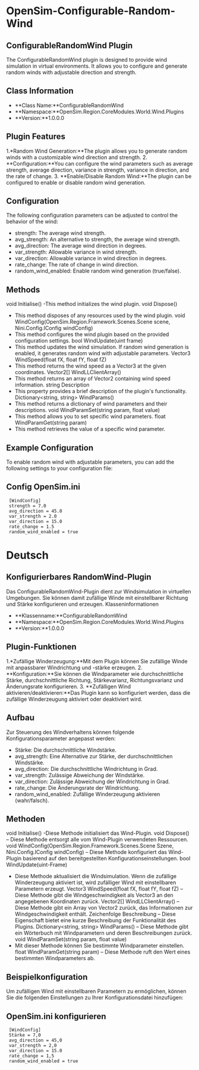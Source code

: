 # OpenSim-Configurable-Random-Wind

## ConfigurableRandomWind Plugin
The ConfigurableRandomWind plugin is designed to provide wind simulation in virtual environments. It allows you to configure and generate random winds with adjustable direction and strength.

## Class Information
- **Class Name:**ConfigurableRandomWind
- **Namespace:**OpenSim.Region.CoreModules.World.Wind.Plugins
- **Version:**1.0.0.0

## Plugin Features
1.*Random Wind Generation:**The plugin allows you to generate random winds with a customizable wind direction and strength.
2. **Configuration:**You can configure the wind parameters such as average strength, average direction, variance in strength, variance in direction, and the rate of change.
3. **Enable/Disable Random Wind:**The plugin can be configured to enable or disable random wind generation.

## Configuration
The following configuration parameters can be adjusted to control the behavior of the wind:
- strength: The average wind strength.
- avg_strength: An alternative to strength, the average wind strength.
- avg_direction: The average wind direction in degrees.
- var_strength: Allowable variance in wind strength.
- var_direction: Allowable variance in wind direction in degrees.
- rate_change: The rate of change in wind direction.
- random_wind_enabled: Enable random wind generation (true/false).

## Methods
void Initialise()
-This method initializes the wind plugin.
void Dispose()
- This method disposes of any resources used by the wind plugin.
void WindConfig(OpenSim.Region.Framework.Scenes.Scene scene, Nini.Config.IConfig windConfig)
- This method configures the wind plugin based on the provided configuration settings.
bool WindUpdate(uint frame)
- This method updates the wind simulation. If random wind generation is enabled, it generates random wind with adjustable parameters.
Vector3 WindSpeed(float fX, float fY, float fZ)
- This method returns the wind speed as a Vector3 at the given coordinates.
Vector2[] WindLLClientArray()
- This method returns an array of Vector2 containing wind speed information.
string Description
- This property provides a brief description of the plugin's functionality.
Dictionary<string, string> WindParams()
- This method returns a dictionary of wind parameters and their descriptions.
void WindParamSet(string param, float value)
- This method allows you to set specific wind parameters.
float WindParamGet(string param)
- This method retrieves the value of a specific wind parameter.

## Example Configuration
To enable random wind with adjustable parameters, you can add the following settings to your configuration file:

## Config OpenSim.ini
     [WindConfig]
     strength = 7.0
     avg_direction = 45.0
     var_strength = 2.0
     var_direction = 15.0
     rate_change = 1.5
     random_wind_enabled = true

# Deutsch

## Konfigurierbares RandomWind-Plugin
Das ConfigurableRandomWind-Plugin dient zur Windsimulation in virtuellen Umgebungen. Sie können damit zufällige Winde mit einstellbarer Richtung und Stärke konfigurieren und erzeugen.
Klasseninformationen
- **Klassenname:**ConfigurableRandomWind
- **Namespace:**OpenSim.Region.CoreModules.World.Wind.Plugins
- **Version:**1.0.0.0
## Plugin-Funktionen
1.*Zufällige Winderzeugung:**Mit dem Plugin können Sie zufällige Winde mit anpassbarer Windrichtung und -stärke erzeugen.
2. **Konfiguration:**Sie können die Windparameter wie durchschnittliche Stärke, durchschnittliche Richtung, Stärkevarianz, Richtungsvarianz und Änderungsrate konfigurieren.
3. **Zufälligen Wind aktivieren/deaktivieren:**Das Plugin kann so konfiguriert werden, dass die zufällige Winderzeugung aktiviert oder deaktiviert wird.
## Aufbau
Zur Steuerung des Windverhaltens können folgende Konfigurationsparameter angepasst werden:
- Stärke: Die durchschnittliche Windstärke.
- avg_strength: Eine Alternative zur Stärke, der durchschnittlichen Windstärke.
- avg_direction: Die durchschnittliche Windrichtung in Grad.
- var_strength: Zulässige Abweichung der Windstärke.
- var_direction: Zulässige Abweichung der Windrichtung in Grad.
- rate_change: Die Änderungsrate der Windrichtung.
- random_wind_enabled: Zufällige Winderzeugung aktivieren (wahr/falsch).
## Methoden
void Initialise()
-Diese Methode initialisiert das Wind-Plugin.
void Dispose()
– Diese Methode entsorgt alle vom Wind-Plugin verwendeten Ressourcen.
void WindConfig(OpenSim.Region.Framework.Scenes.Scene Szene, Nini.Config.IConfig windConfig)
– Diese Methode konfiguriert das Wind-Plugin basierend auf den bereitgestellten Konfigurationseinstellungen.
bool WindUpdate(uint-Frame)
- Diese Methode aktualisiert die Windsimulation. Wenn die zufällige Winderzeugung aktiviert ist, wird zufälliger Wind mit einstellbaren Parametern erzeugt.
Vector3 WindSpeed(float fX, float fY, float fZ)
– Diese Methode gibt die Windgeschwindigkeit als Vector3 an den angegebenen Koordinaten zurück.
Vector2[] WindLLClientArray()
– Diese Methode gibt ein Array von Vector2 zurück, das Informationen zur Windgeschwindigkeit enthält.
Zeichenfolge Beschreibung
– Diese Eigenschaft bietet eine kurze Beschreibung der Funktionalität des Plugins.
Dictionary<string, string> WindParams()
– Diese Methode gibt ein Wörterbuch mit Windparametern und deren Beschreibungen zurück.
void WindParamSet(string param, float value)
- Mit dieser Methode können Sie bestimmte Windparameter einstellen.
float WindParamGet(string param)
– Diese Methode ruft den Wert eines bestimmten Windparameters ab.
## Beispielkonfiguration
Um zufälligen Wind mit einstellbaren Parametern zu ermöglichen, können Sie die folgenden Einstellungen zu Ihrer Konfigurationsdatei hinzufügen:

## OpenSim.ini konfigurieren
     [WindConfig]
     Stärke = 7,0
     avg_direction = 45,0
     var_strength = 2,0
     var_direction = 15.0
     rate_change = 1,5
     random_wind_enabled = true
